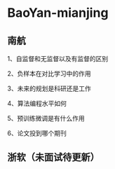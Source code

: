 # BaoYan-mianjing

## 南航

1、自监督和无监督以及有监督的区别

2、负样本在对比学习中的作用

3、未来的规划是科研还是工作

4、算法编程水平如何

5、预训练微调是有什么作用

6、论文投到哪个期刊


## 浙软（未面试待更新）




